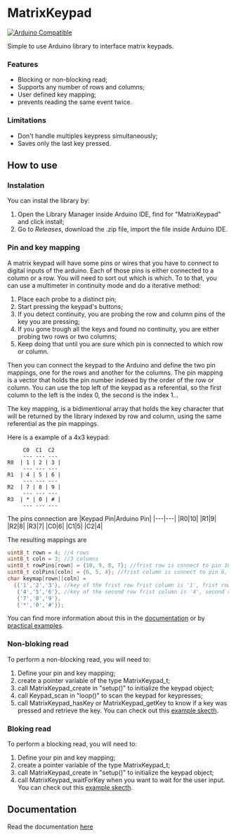 # MatrixKeypad

[![Arduino Compatible](https://github.com/victorsvi/MatrixKeypad/actions/workflows/Arduino%20Compatible.yml/badge.svg)](https://github.com/victorsvi/MatrixKeypad/actions?workflow=Arduino%20Compatible)

Simple to use Arduino library to interface matrix keypads.

### Features

- Blocking or non-blocking read; 
- Supports any number of rows and columns; 
- User defined key mapping;
- prevents reading the same event twice. 

### Limitations

- Don't handle multiples keypress simultaneously; 
- Saves only the last key pressed.

## How to use

### Instalation 

You can instal the library by:
1. Open the Library Manager inside Arduino IDE, find for "MatrixKeypad" and click install;
2. Go to _Releases_, download the .zip file, import the file inside Arduino IDE. 

### Pin and key mapping

A matrix keypad will have some pins or wires that you have to connect to digital inputs of the arduino.
Each of those pins is either connected to a column or a row. You will need to sort out which is which. To to that, you can use a multimeter in continuity mode and do a iterative method:
1. Place each probe to a distinct pin;
2. Start pressing the keypad's buttons;
3. If you detect continuity, you are probing the row and column pins of the key you are pressing;
4. If you gone trough all the keys and found no continuity, you are either probing two rows or two columns;
5. Keep doing that until you are sure which pin is connected to which row or column.

Then you can connect the keypad to the Arduino and define the two pin mappings, one for the rows and another for the columns. The pin mapping is a vector that holds the pin number indexed by the order of the row or column. You can use the top left of the keypad as a referential, so the first column to the left is the index 0, the second is the index 1...
 
The key mapping, is a bidimentional array that holds the key character that will be returned by the library indexed by row and column, using the same referential as the pin mappings.

Here is a example of a 4x3 keypad:
```
	 C0  C1  C2
	 --- --- ---
R0	| 1 | 2 | 3 |
	 --- --- ---
R1	| 4 | 5 | 6 |
	 --- --- ---
R2	| 7 | 8 | 9 |
	 --- --- ---
R3	| * | 0 | # |
	 --- --- ---
```
The pins connection are
|Keypad Pin|Arduino Pin|
|---|---|
|R0|10|
|R1|9|
|R2|8|
|R3|7|
|C0|6|
|C1|5|
|C2|4|

The resulting mappings are
```c
uint8_t rown = 4; //4 rows
uint8_t coln = 3; //3 columns
uint8_t rowPins[rown] = {10, 9, 8, 7}; //frist row is connect to pin 10, second to 9...
uint8_t colPins[coln] = {6, 5, 4}; //frist column is connect to pin 6, second to 5...
char keymap[rown][coln] = 
  {{'1','2','3'}, //key of the frist row frist column is '1', frist row second column column is '2'
   {'4','5','6'}, //key of the second row frist column is '4', second row second column column is '5'
   {'7','8','9'},
   {'*','0','#'}};
```

You can find more information about this in the [documentation](../master/docs/api.md) or by [practical examples](../master/examples).

### Non-bloking read

To perform a non-blocking read, you will need to:
1. Define your pin and key mapping;
2. create a pointer variable of the type MatrixKeypad_t;
3. call MatrixKeypad_create in "setup()" to initialize the keypad object;
4. call Keypad_scan in "loop()" to scan the keypad for keypresses;
5. call MatrixKeypad_hasKey or MatrixKeypad_getKey to know if a key was pressed and retrieve the key.
You can check out this [example skecth](../master/examples/MatrixKeypadNonBlocking/MatrixKeypadNonBlocking.ino).

### Bloking read

To perform a blocking read, you will need to:
1. Define your pin and key mapping;
2. create a pointer variable of the type MatrixKeypad_t;
3. call MatrixKeypad_create in "setup()" to initialize the keypad object;
4. call MatrixKeypad_waitForKey when you want to wait for the user input.
You can check out this [example skecth](../master/examples/MatrixKeypadBlocking/MatrixKeypadBlocking.ino).

## Documentation

Read the documentation [here](../master/docs/api.md)
